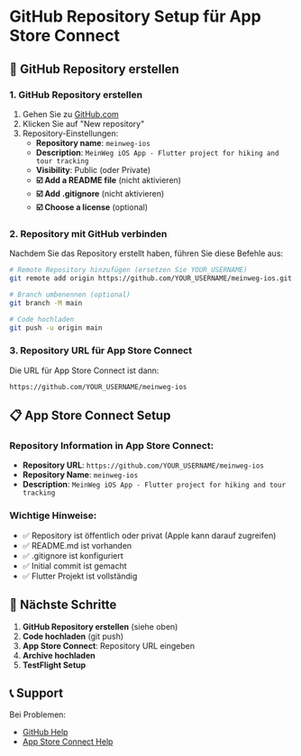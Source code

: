 # GitHub Repository Setup für App Store Connect

## 🎯 GitHub Repository erstellen

### 1. GitHub Repository erstellen

1. Gehen Sie zu [GitHub.com](https://github.com)
2. Klicken Sie auf "New repository"
3. Repository-Einstellungen:
   - **Repository name**: `meinweg-ios`
   - **Description**: `MeinWeg iOS App - Flutter project for hiking and tour tracking`
   - **Visibility**: Public (oder Private)
   - **☑️ Add a README file** (nicht aktivieren)
   - **☑️ Add .gitignore** (nicht aktivieren)
   - **☑️ Choose a license** (optional)

### 2. Repository mit GitHub verbinden

Nachdem Sie das Repository erstellt haben, führen Sie diese Befehle aus:

```bash
# Remote Repository hinzufügen (ersetzen Sie YOUR_USERNAME)
git remote add origin https://github.com/YOUR_USERNAME/meinweg-ios.git

# Branch umbenennen (optional)
git branch -M main

# Code hochladen
git push -u origin main
```

### 3. Repository URL für App Store Connect

Die URL für App Store Connect ist dann:

```
https://github.com/YOUR_USERNAME/meinweg-ios
```

## 📋 App Store Connect Setup

### Repository Information in App Store Connect:

- **Repository URL**: `https://github.com/YOUR_USERNAME/meinweg-ios`
- **Repository Name**: `meinweg-ios`
- **Description**: `MeinWeg iOS App - Flutter project for hiking and tour tracking`

### Wichtige Hinweise:

- ✅ Repository ist öffentlich oder privat (Apple kann darauf zugreifen)
- ✅ README.md ist vorhanden
- ✅ .gitignore ist konfiguriert
- ✅ Initial commit ist gemacht
- ✅ Flutter Projekt ist vollständig

## 🚀 Nächste Schritte

1. **GitHub Repository erstellen** (siehe oben)
2. **Code hochladen** (git push)
3. **App Store Connect**: Repository URL eingeben
4. **Archive hochladen**
5. **TestFlight Setup**

## 📞 Support

Bei Problemen:

- [GitHub Help](https://help.github.com/)
- [App Store Connect Help](https://help.apple.com/app-store-connect/)
